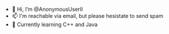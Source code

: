 - 👋 Hi, I’m @AnonymousUserII
- 📫 I'm reachable via email, but please hesistate to send spam
- 🌱 Currently learning C++ and Java
